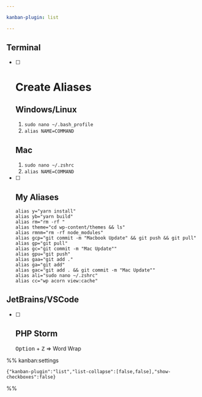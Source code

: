 ```yaml
---

kanban-plugin: list

---
```


## Terminal

- [ ] # Create Aliases
	## Windows/Linux
	1. `sudo nano ~/.bash_profile`
	2. `alias NAME=COMMAND`
	## Mac
	1. `sudo nano ~/.zshrc`
	2. `alias NAME=COMMAND`
- [ ] ## My Aliases
	```
	alias y="yarn install"
	alias yb="yarn build"
	alias rm="rm -rf "
	alias theme="cd wp-content/themes && ls"
	alias rmnm="rm -rf node_modules"
	alias gcp="git commit -m "Macbook Update" && git push && git pull"
	alias gp="git pull"
	alias gc="git commit -m "Mac Update""
	alias gpu="git push"
	alias gaa="git add ."
	alias ga="git add"
	alias gac="git add . && git commit -m "Mac Update""
	alias ali="sudo nano ~/.zshrc"
	alias cc="wp acorn view:cache"
	```


## JetBrains/VSCode

- [ ] ## PHP Storm
	<kbd>Option</kbd> + <kbd>Z</kbd> => Word Wrap




%% kanban:settings
```
{"kanban-plugin":"list","list-collapse":[false,false],"show-checkboxes":false}
```
%%